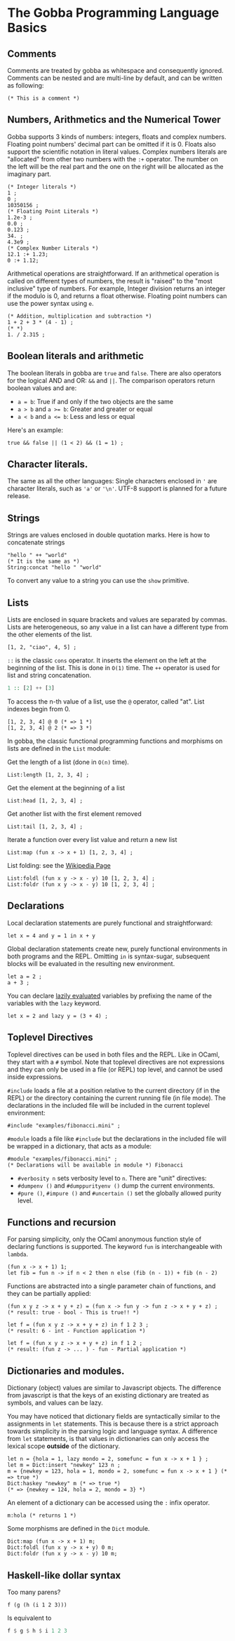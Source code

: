 # The Gobba Programming Language Basics

## Comments
Comments are treated by gobba as whitespace and consequently ignored. Comments
can be nested and are multi-line by default, and can be written as following:
```gobba
(* This is a comment *)
```

## Numbers, Arithmetics and the Numerical Tower
Gobba supports 3 kinds of numbers: integers, floats and complex numbers.
Floating point numbers' decimal part can be omitted if it is 0. Floats also
support the scientific notation in literal values. Complex numbers literals are
"allocated" from other two numbers with the `:+` operator. The number
on the left will be the real part and the one on the right will be allocated as
the imaginary part.

```gobba
(* Integer literals *)
1 ;
0 ;
10350156 ;
(* Floating Point Literals *)
1.2e-3 ;
0.0 ;
0.123 ;
34. ;
4.3e9 ;
(* Complex Number Literals *)
12.1 :+ 1.23;
0 :+ 1.12;
```

Arithmetical operations are straightforward. If an arithmetical operation
is called on different types of numbers, the result is "raised" to the "most inclusive" type of numbers.
For example, Integer division returns an integer if the modulo is 0, and returns a float
otherwise.
Floating point numbers can use the power syntax using `e`.
```gobba
(* Addition, multiplication and subtraction *)
1 + 2 + 3 * (4 - 1) ;
(* *)
1. / 2.315 ;
```

## Boolean literals and arithmetic
The boolean literals in gobba are `true` and `false`. There are also operators
for the logical AND and OR: `&&` and `||`. The comparison operators return
boolean values and are:
* `a = b`: True if and only if the two objects are the same
* `a > b` and `a >= b`: Greater and greater or equal
* `a < b` and `a <= b`: Less and less or equal

Here's an example:
```gobba
true && false || (1 < 2) && (1 = 1) ;
```

## Character literals.
The same as all the other languages: Single characters enclosed in `'` are character literals,
such as `'a'` or `'\n'`. UTF-8 support is planned for a future release.

## Strings
Strings are values enclosed in double quotation marks.
Here is how to concatenate strings
```gobba
"hello " ++ "world"
(* It is the same as *)
String:concat "hello " "world"
```
To convert any value to a string you can use the `show` primitive.

## Lists
Lists are enclosed in square brackets and values are separated by commas.
Lists are heterogeneous, so any value in a list can have a different type from
the other elements of the list.
```gobba
[1, 2, "ciao", 4, 5] ;
```

`::` is the classic `cons` operator. It inserts the element on the left at the beginning of the list.
This is done in `O(1)` time.
The `++` operator is used for list and string concatenation.
```haskell
1 :: [2] ++ [3]
```

To access the n-th value of a list, use the `@` operator, called "at". List indexes begin from 0.

```gobba
[1, 2, 3, 4] @ 0 (* => 1 *)
[1, 2, 3, 4] @ 2 (* => 3 *)
```

In gobba, the classic functional programming functions and morphisms on lists
are defined in the `List` module:

Get the length of a list (done in `O(n)` time).
```gobba
List:length [1, 2, 3, 4] ;
```

Get the element at the beginning of a list
```gobba
List:head [1, 2, 3, 4] ;
```

Get another list with the first element removed
```gobba
List:tail [1, 2, 3, 4] ;
```

Iterate a function over every list value and return a new list
```gobba
List:map (fun x -> x + 1) [1, 2, 3, 4] ;
```

List folding: see the [Wikipedia Page](https://en.wikipedia.org/wiki/Fold_(higher-order_function))
```gobba
List:foldl (fun x y -> x - y) 10 [1, 2, 3, 4] ;
List:foldr (fun x y -> x - y) 10 [1, 2, 3, 4] ;
```




## Declarations
Local declaration statements are purely functional and straightforward:
```gobba
let x = 4 and y = 1 in x + y
```

Global declaration statements create new, purely functional environments in both
programs and the REPL. Omitting `in` is syntax-sugar, subsequent blocks will
be evaluated in the resulting new environment.
```gobba
let a = 2 ;
a + 3 ;
```

You can declare [lazily evaluated](https://en.wikipedia.org/wiki/Lazy_evaluation)
variables by prefixing the name of the variables with the `lazy` keyword.
```gobba
let x = 2 and lazy y = (3 + 4) ;
```

## Toplevel Directives
Toplevel directives can be used in both files and the REPL. Like in OCaml, they
start with a `#` symbol. Note that toplevel directives are not expressions and
they can only be used in a file (or REPL) top level, and cannot be used inside expressions.

`#include` loads a file at a position relative to the current directory (if in
the REPL) or the directory containing the current running file (in file mode).
The declarations in the included file will be included in the current toplevel environment:
```gobba
#include "examples/fibonacci.mini" ;
```

`#module` loads a file like `#include` but the declarations in the included file
will be wrapped in a dictionary, that acts as a module:
```gobba
#module "examples/fibonacci.mini" ;
(* Declarations will be available in module *) Fibonacci
```

* `#verbosity n` sets verbosity level to `n`. There are "unit" directives:
* `#dumpenv ()` and `#dumppurityenv ()` dump the current environments.
* `#pure ()`, `#impure ()` and `#uncertain ()` set the globally allowed purity level.


## Functions and recursion
For parsing simplicity, only the OCaml anonymous function style of declaring
functions is supported. The keyword `fun` is interchangeable with `lambda`.  
```gobba
(fun x -> x + 1) 1;
let fib = fun n -> if n < 2 then n else (fib (n - 1)) + fib (n - 2)
```

Functions are abstracted into a single parameter chain of functions, and they
can be partially applied:

```gobba
(fun x y z -> x + y + z) = (fun x -> fun y -> fun z -> x + y + z) ;
(* result: true - bool - This is true!! *)

let f = (fun x y z -> x + y + z) in f 1 2 3 ;
(* result: 6 - int - Function application *)

let f = (fun x y z -> x + y + z) in f 1 2 ;
(* result: (fun z -> ... ) - fun - Partial application *)
```


## Dictionaries and modules.
Dictionary (object) values are similar to Javascript objects. The difference
from javascript is that the keys of an existing dictionary are treated as
symbols, and values can be lazy.

You may have noticed that dictionary fields are syntactically similar to the
assignments in `let` statements. This is because there is a strict approach
towards simplicity in the parsing logic and language syntax. A difference from
`let` statements, is that values in dictionaries can only access the
lexical scope **outside** of the dictionary.


```gobba
let n = {hola = 1, lazy mondo = 2, somefunc = fun x -> x + 1 } ;
let m = Dict:insert "newkey" 123 n ;
m = {newkey = 123, hola = 1, mondo = 2, somefunc = fun x -> x + 1 } (* => true *)
Dict:haskey "newkey" m (* => true *)
(* => {newkey = 124, hola = 2, mondo = 3} *)
```

An element of a dictionary can be accessed using the `:` infix operator.
```gobba
m:hola (* returns 1 *)
```

Some morphisms are defined in the `Dict` module.
```gobba
Dict:map (fun x -> x + 1) m;
Dict:foldl (fun x y -> x + y) 0 m;
Dict:foldr (fun x y -> x - y) 10 m;
```

## Haskell-like dollar syntax
Too many parens?
```gobba
f (g (h (i 1 2 3)))
```
Is equivalent to
```haskell
f $ g $ h $ i 1 2 3
```